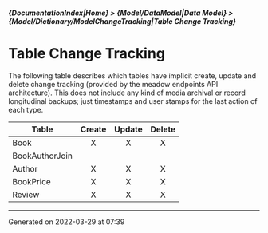 ##### {DocumentationIndex|Home} > {Model/DataModel|Data Model} > {Model/Dictionary/ModelChangeTracking|Table Change Tracking}

Table Change Tracking
=====================

The following table describes which tables have implicit create, update and delete change tracking (provided by the meadow endpoints API architecture).  This does not include any kind of media archival or record longitudinal backups; just timestamps and user stamps for the last action of each type.

Table | Create | Update | Delete 
----- | :----: | :----: | :----: 
Book | X | X | X 
BookAuthorJoin |  |  |  
Author | X | X | X 
BookPrice | X | X | X 
Review | X | X | X 
- - -

Generated on 2022-03-29 at 07:39
